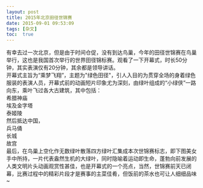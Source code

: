 ```yaml
---
layout: post
title: 2015年北京田径世锦赛
date: 2015-09-01 09:53:09
tags: [杂文]
toc:  true
---
```

有幸去过一次北京，但是由于时间仓促，没有到达鸟巢，今年的田径世锦赛在鸟巢举行，这也是我国首次举行的世界田径锦标赛。观看了一下开幕式，时长50分钟，其实表演仅有20分钟，其余都是领导讲话。  
开幕式主旨为“乘梦飞翔”，主题为\"绿色田径\"，引人入目的为贯穿全场的身着绿色服装的表演人员，开幕式前的动画短片印象尤为深刻，由绿叶组成的“小绿侠”一路向东，乘叶飞过各大古建筑，其中包括：  
希腊神庙  
埃及金字塔  
泰姬陵  
然后抵达中国，  
兵马俑  
长城  
故宫  
最后，在鸟巢上空化作无数绿叶散落四方绿叶汇集成本次世锦赛标志，即下图美女手中所持，一片代表盎然生机的大绿叶，同时隐喻着运动即生命，蓬勃向前发展的人类文明片头动画观赏性甚佳，也是开幕式的一个亮点，当然，世锦赛前天已闭幕，比赛过程中的精彩片段才是赛事的主菜佳肴，但饭前的茶水也可让人细细品味~
